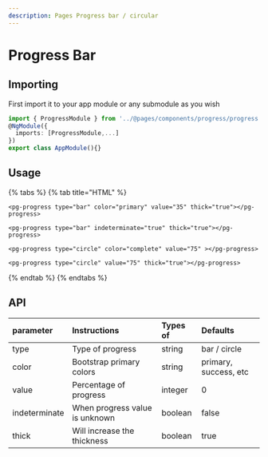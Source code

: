```yaml
---
description: Pages Progress bar / circular
---
```


# Progress Bar

## Importing

First import it to your app module or any submodule as you wish

```typescript
import { ProgressModule } from '../@pages/components/progress/progress.module';
@NgModule({
  imports: [ProgressModule,...]
})
export class AppModule(){}
```

## Usage

{% tabs %}
{% tab title="HTML" %}
```markup
<pg-progress type="bar" color="primary" value="35" thick="true"></pg-progress>

<pg-progress type="bar" indeterminate="true" thick="true"></pg-progress>

<pg-progress type="circle" color="complete" value="75" ></pg-progress>

<pg-progress type="circle" value="75" thick="true"></pg-progress>
```
{% endtab %}
{% endtabs %}

## API

| parameter | Instructions | Types of | Defaults |
| :--- | :--- | :--- | :--- |
| type | Type of progress  | string | bar / circle |
| color | Bootstrap primary colors | string | primary, success, etc |
| value | Percentage of progress | integer | 0 |
| indeterminate | When progress value is unknown | boolean | false |
| thick | Will increase the thickness | boolean | true |

